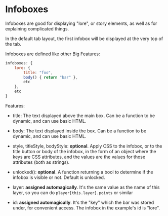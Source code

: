 # Infoboxes

Infoboxes are good for displaying "lore", or story elements, as well as for explaining complicated things.

In the default tab layout, the first infobox will be displayed at the very top of the tab.

Infoboxes are defined like other Big Features:

```js
infoboxes: {
    lore: {
        title: "foo",
        body() { return "bar" },
        etc
    },
    etc
}
```

Features:

-   title: The text displayed above the main box. Can be a function to be dynamic, and can use basic HTML.

-   body: The text displayed inside the box. Can be a function to be dynamic, and can use basic HTML.

-   style, titleStyle, bodyStyle: **optional**. Apply CSS to the infobox, or to the title button or body of the infobox, in the form of an object where the keys are CSS attributes, and the values are the values for those attributes (both as strings).

-   unlocked(): **optional**. A function returning a bool to determine if the infobox is visible or not. Default is unlocked.

-   layer: **assigned automagically**. It's the same value as the name of this layer, so you can do `player[this.layer].points` or similar

-   id: **assigned automagically**. It's the "key" which the bar was stored under, for convenient access. The infobox in the example's id is "lore".
